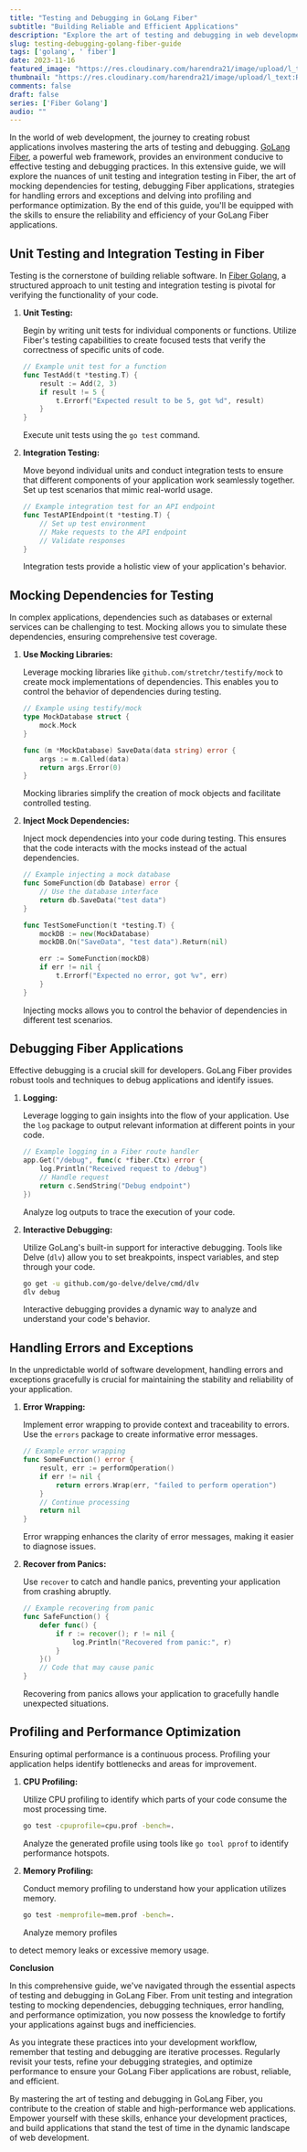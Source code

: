 ```yaml
---
title: "Testing and Debugging in GoLang Fiber"
subtitle: "Building Reliable and Efficient Applications"
description: "Explore the art of testing and debugging in web development with GoLang Fiber. Learn the intricacies of unit testing and integration testing, the art of mocking dependencies."
slug: testing-debugging-golang-fiber-guide
tags: ['golang', ' fiber']
date: 2023-11-16
featured_image: "https://res.cloudinary.com/harendra21/image/upload/l_text:Roboto_50_bold:Testing%20and%20Debugging%20in%20GoLang%20Fiber,co_rgb:fff/golangwithexample/golang-fiber-course.png"
thumbnail: "https://res.cloudinary.com/harendra21/image/upload/l_text:Roboto_50_bold:Testing%20and%20Debugging%20in%20GoLang%20Fiber,co_rgb:fff/golangwithexample/golang-fiber-course.png"
comments: false
draft: false
series: ['Fiber Golang']
audio: ""
---
```




In the world of web development, the journey to creating robust applications involves mastering the arts of testing and debugging. [GoLang Fiber](https://golang.withcodeexample.com/blog/fiber-golang-powerful-web-framework/), a powerful web framework, provides an environment conducive to effective testing and debugging practices. In this extensive guide, we will explore the nuances of unit testing and integration testing in Fiber, the art of mocking dependencies for testing, debugging Fiber applications, strategies for handling errors and exceptions and delving into profiling and performance optimization. By the end of this guide, you'll be equipped with the skills to ensure the reliability and efficiency of your GoLang Fiber applications.

## Unit Testing and Integration Testing in Fiber

Testing is the cornerstone of building reliable software. In [Fiber Golang](https://golang.withcodeexample.com/blog/fiber-golang-powerful-web-framework/), a structured approach to unit testing and integration testing is pivotal for verifying the functionality of your code.

1. **Unit Testing:**

   Begin by writing unit tests for individual components or functions. Utilize Fiber's testing capabilities to create focused tests that verify the correctness of specific units of code.

   ```go
   // Example unit test for a function
   func TestAdd(t *testing.T) {
       result := Add(2, 3)
       if result != 5 {
           t.Errorf("Expected result to be 5, got %d", result)
       }
   }
   ```

   Execute unit tests using the `go test` command.

2. **Integration Testing:**

   Move beyond individual units and conduct integration tests to ensure that different components of your application work seamlessly together. Set up test scenarios that mimic real-world usage.

   ```go
   // Example integration test for an API endpoint
   func TestAPIEndpoint(t *testing.T) {
       // Set up test environment
       // Make requests to the API endpoint
       // Validate responses
   }
   ```

   Integration tests provide a holistic view of your application's behavior.

## Mocking Dependencies for Testing

In complex applications, dependencies such as databases or external services can be challenging to test. Mocking allows you to simulate these dependencies, ensuring comprehensive test coverage.

1. **Use Mocking Libraries:**

   Leverage mocking libraries like `github.com/stretchr/testify/mock` to create mock implementations of dependencies. This enables you to control the behavior of dependencies during testing.

   ```go
   // Example using testify/mock
   type MockDatabase struct {
       mock.Mock
   }

   func (m *MockDatabase) SaveData(data string) error {
       args := m.Called(data)
       return args.Error(0)
   }
   ```

   Mocking libraries simplify the creation of mock objects and facilitate controlled testing.

2. **Inject Mock Dependencies:**

   Inject mock dependencies into your code during testing. This ensures that the code interacts with the mocks instead of the actual dependencies.

   ```go
   // Example injecting a mock database
   func SomeFunction(db Database) error {
       // Use the database interface
       return db.SaveData("test data")
   }

   func TestSomeFunction(t *testing.T) {
       mockDB := new(MockDatabase)
       mockDB.On("SaveData", "test data").Return(nil)

       err := SomeFunction(mockDB)
       if err != nil {
           t.Errorf("Expected no error, got %v", err)
       }
   }
   ```

   Injecting mocks allows you to control the behavior of dependencies in different test scenarios.

## Debugging Fiber Applications

Effective debugging is a crucial skill for developers. GoLang Fiber provides robust tools and techniques to debug applications and identify issues.

1. **Logging:**

   Leverage logging to gain insights into the flow of your application. Use the `log` package to output relevant information at different points in your code.

   ```go
   // Example logging in a Fiber route handler
   app.Get("/debug", func(c *fiber.Ctx) error {
       log.Println("Received request to /debug")
       // Handle request
       return c.SendString("Debug endpoint")
   })
   ```

   Analyze log outputs to trace the execution of your code.

2. **Interactive Debugging:**

   Utilize GoLang's built-in support for interactive debugging. Tools like Delve (`dlv`) allow you to set breakpoints, inspect variables, and step through your code.

   ```bash
   go get -u github.com/go-delve/delve/cmd/dlv
   dlv debug
   ```

   Interactive debugging provides a dynamic way to analyze and understand your code's behavior.

## Handling Errors and Exceptions

In the unpredictable world of software development, handling errors and exceptions gracefully is crucial for maintaining the stability and reliability of your application.

1. **Error Wrapping:**

   Implement error wrapping to provide context and traceability to errors. Use the `errors` package to create informative error messages.

   ```go
   // Example error wrapping
   func SomeFunction() error {
       result, err := performOperation()
       if err != nil {
           return errors.Wrap(err, "failed to perform operation")
       }
       // Continue processing
       return nil
   }
   ```

   Error wrapping enhances the clarity of error messages, making it easier to diagnose issues.

2. **Recover from Panics:**

   Use `recover` to catch and handle panics, preventing your application from crashing abruptly.

   ```go
   // Example recovering from panic
   func SafeFunction() {
       defer func() {
           if r := recover(); r != nil {
               log.Println("Recovered from panic:", r)
           }
       }()
       // Code that may cause panic
   }
   ```

   Recovering from panics allows your application to gracefully handle unexpected situations.

## Profiling and Performance Optimization

Ensuring optimal performance is a continuous process. Profiling your application helps identify bottlenecks and areas for improvement.

1. **CPU Profiling:**

   Utilize CPU profiling to identify which parts of your code consume the most processing time.

   ```bash
   go test -cpuprofile=cpu.prof -bench=.
   ```

   Analyze the generated profile using tools like `go tool pprof` to identify performance hotspots.

2. **Memory Profiling:**

   Conduct memory profiling to understand how your application utilizes memory.

   ```bash
   go test -memprofile=mem.prof -bench=.
   ```

   Analyze memory profiles

 to detect memory leaks or excessive memory usage.

**Conclusion**

In this comprehensive guide, we've navigated through the essential aspects of testing and debugging in GoLang Fiber. From unit testing and integration testing to mocking dependencies, debugging techniques, error handling, and performance optimization, you now possess the knowledge to fortify your applications against bugs and inefficiencies.

As you integrate these practices into your development workflow, remember that testing and debugging are iterative processes. Regularly revisit your tests, refine your debugging strategies, and optimize performance to ensure your GoLang Fiber applications are robust, reliable, and efficient.

By mastering the art of testing and debugging in GoLang Fiber, you contribute to the creation of stable and high-performance web applications. Empower yourself with these skills, enhance your development practices, and build applications that stand the test of time in the dynamic landscape of web development.
